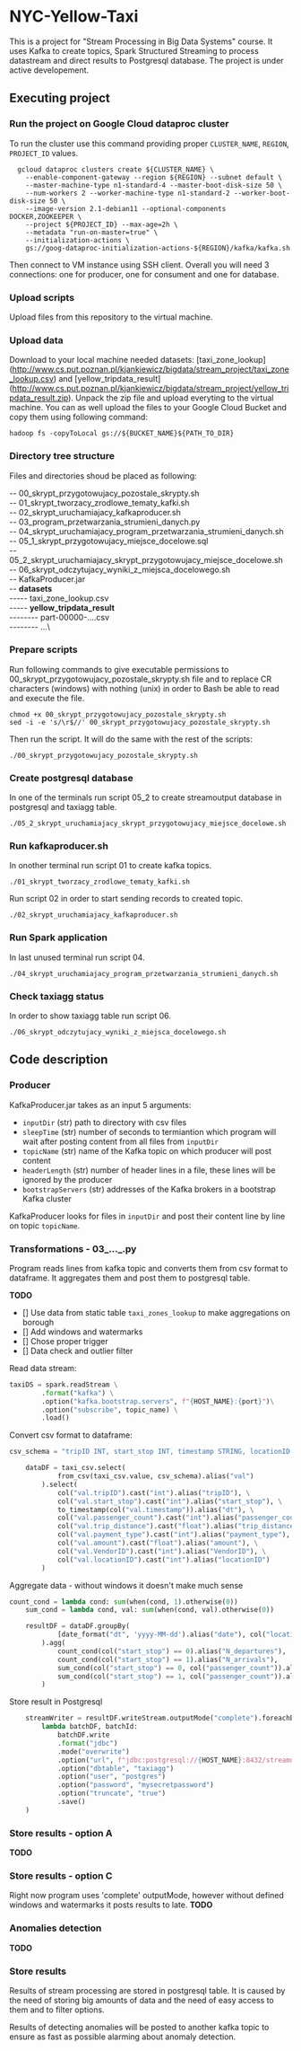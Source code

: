 # NYC-Yellow-Taxi
This is a project for "Stream Processing in Big Data Systems" course. It uses Kafka to create topics, Spark Structured Streaming to process datastream and direct results to Postgresql database. The project is under active developement. 

## Executing project

### Run the project on Google Cloud dataproc cluster
To run the cluster use this command providing proper `CLUSTER_NAME`, `REGION`, `PROJECT_ID` values.
```
  gcloud dataproc clusters create ${CLUSTER_NAME} \
  	--enable-component-gateway --region ${REGION} --subnet default \
  	--master-machine-type n1-standard-4 --master-boot-disk-size 50 \
  	--num-workers 2 --worker-machine-type n1-standard-2 --worker-boot-disk-size 50 \
  	--image-version 2.1-debian11 --optional-components DOCKER,ZOOKEEPER \
  	--project ${PROJECT_ID} --max-age=2h \
  	--metadata "run-on-master=true" \
  	--initialization-actions \
  	gs://goog-dataproc-initialization-actions-${REGION}/kafka/kafka.sh
```
Then connect to VM instance using SSH client. Overall you will need 3 connections: one for producer, one for consument and one for database.

### Upload scripts
Upload files from this repository to the virtual machine.

### Upload data
Download to your local machine needed datasets: [taxi_zone_lookup] (http://www.cs.put.poznan.pl/kjankiewicz/bigdata/stream_project/taxi_zone_lookup.csv) and [yellow_tripdata_result] (http://www.cs.put.poznan.pl/kjankiewicz/bigdata/stream_project/yellow_tripdata_result.zip). Unpack the zip file and upload everyting to the virtual machine. You can as well upload the files to your Google Cloud Bucket and copy them using following command:
```
hadoop fs -copyToLocal gs://${BUCKET_NAME}${PATH_TO_DIR}
```
### Directory tree structure
Files and directories shoud be placed as following:

-- 00_skrypt_przygotowujacy_pozostale_skrypty.sh\
-- 01_skrypt_tworzacy_zrodlowe_tematy_kafki.sh\
-- 02_skrypt_uruchamiajacy_kafkaproducer.sh\
-- 03_program_przetwarzania_strumieni_danych.py\
-- 04_skrypt_uruchamiajacy_program_przetwarzania_strumieni_danych.sh\
-- 05_1_skrypt_przygotowujacy_miejsce_docelowe.sql\
-- 05_2_skrypt_uruchamiajacy_skrypt_przygotowujacy_miejsce_docelowe.sh\
-- 06_skrypt_odczytujacy_wyniki_z_miejsca_docelowego.sh\
-- KafkaProducer.jar\
-- **datasets**\
----- taxi_zone_lookup.csv\
----- **yellow_tripdata_result**\
-------- part-00000-....csv\
-------- ...\

### Prepare scripts
Run following commands to give executable permissions to 00_skrypt_przygotowujacy_pozostale_skrypty.sh file and to replace CR characters (windows) with nothing (unix) in order to Bash be able to read and execute the file.
```
chmod +x 00_skrypt_przygotowujacy_pozostale_skrypty.sh
sed -i -e 's/\r$//' 00_skrypt_przygotowujacy_pozostale_skrypty.sh
```
Then run the script. It will do the same with the rest of the scripts:
```
./00_skrypt_przygotowujacy_pozostale_skrypty.sh
```
### Create postgresql database
In one of the terminals run script 05_2 to create streamoutput database in postgresql and taxiagg table.
```
./05_2_skrypt_uruchamiajacy_skrypt_przygotowujacy_miejsce_docelowe.sh
```

### Run kafkaproducer.sh
In onother terminal run script 01 to create kafka topics.
```
./01_skrypt_tworzacy_zrodlowe_tematy_kafki.sh
```
Run script 02 in order to start sending records to created topic.
```
./02_skrypt_uruchamiajacy_kafkaproducer.sh
```

### Run Spark application
In last unused terminal run script 04.
```
./04_skrypt_uruchamiajacy_program_przetwarzania_strumieni_danych.sh
```

### Check taxiagg status
In order to show taxiagg table run script 06.
```
./06_skrypt_odczytujacy_wyniki_z_miejsca_docelowego.sh
```

## Code description
### Producer
KafkaProducer.jar takes as an input 5 arguments:
- `inputDir` (str) path to directory with csv files
- `sleepTime` (str) number of seconds to termiantion which program will wait after posting content from all files from `inputDir`
- `topicName` (str) name of the Kafka topic on which producer will post content
- `headerLength` (str) number of header lines in a file, these lines will be ignored by the producer
- `bootstrapServers` (str) addresses of the Kafka brokers in a bootstrap Kafka cluster

KafkaProducer looks for files in `inputDir` and post their content line by line on topic `topicName`.

### Transformations - 03_..._.py
Program reads lines from kafka topic and converts them from csv format to dataframe. It aggregates them and post them to postgresql table.

**TODO**
- [] Use data from static table `taxi_zones_lookup` to make aggregations on borough
- [] Add windows and watermarks
- [] Chose proper trigger
- [] Data check and outlier filter

Read data stream:
```python
taxiDS = spark.readStream \
		.format("kafka") \
		.option("kafka.bootstrap.servers", f"{HOST_NAME}:{port}")\
		.option("subscribe", topic_name) \
		.load()
```

Convert csv format to dataframe:
```python
csv_schema = "tripID INT, start_stop INT, timestamp STRING, locationID INT, passenger_count INT, trip_distance FLOAT, payment_type INT, amount FLOAT, VendorID INT"

	dataDF = taxi_csv.select(
			from_csv(taxi_csv.value, csv_schema).alias("val")
		).select(
			col("val.tripID").cast("int").alias("tripID"), \
			col("val.start_stop").cast("int").alias("start_stop"), \
			to_timestamp(col("val.timestamp")).alias("dt"), \
			col("val.passenger_count").cast("int").alias("passenger_count"), \
			col("val.trip_distance").cast("float").alias("trip_distance"), \
			col("val.payment_type").cast("int").alias("payment_type"), \
			col("val.amount").cast("float").alias("amount"), \
			col("val.VendorID").cast("int").alias("VendorID"), \
			col("val.locationID").cast("int").alias("locationID")
		)
```

Aggregate data - without windows it doesn't make much sense
```python
count_cond = lambda cond: sum(when(cond, 1).otherwise(0))
	sum_cond = lambda cond, val: sum(when(cond, val).otherwise(0))

	resultDF = dataDF.groupBy(
			[date_format("dt", 'yyyy-MM-dd').alias("date"), col("locationID").alias("borough")]
		).agg(
			count_cond(col("start_stop") == 0).alias("N_departures"),
			count_cond(col("start_stop") == 1).alias("N_arrivals"),
			sum_cond(col("start_stop") == 0, col("passenger_count")).alias("N_departing"),
			sum_cond(col("start_stop") == 1, col("passenger_count")).alias("N_arriving")	
		)
```

Store result in Postgresql
```python
	streamWriter = resultDF.writeStream.outputMode("complete").foreachBatch (
		lambda batchDF, batchId:
			batchDF.write
			.format("jdbc")
			.mode("overwrite")
			.option("url", f"jdbc:postgresql://{HOST_NAME}:8432/streamoutput")
			.option("dbtable", "taxiagg")
			.option("user", "postgres")
			.option("password", "mysecretpassword")
			.option("truncate", "true")
			.save()
	)
```

### Store results - option A
**TODO**

### Store results - option C
Right now program uses 'complete' outputMode, however without defined windows and watermarks it posts results to late. **TODO**

### Anomalies detection
**TODO**

### Store results
Results of stream processing are stored in postgresql table. It is caused by the need of storing big amounts of data and the need of easy access to them and to filter options.

Results of detecting anomalies will be posted to another kafka topic to ensure as fast as possible alarming about anomaly detection.
  



